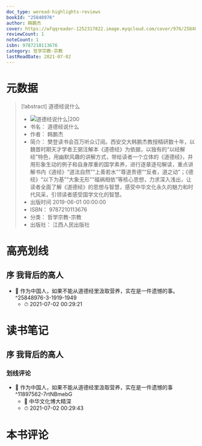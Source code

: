 ```yaml
---
doc_type: weread-highlights-reviews
bookId: "25848976"
author: 韩鹏杰
cover: https://wfqqreader-1252317822.image.myqcloud.com/cover/976/25848976/t7_25848976.jpg
reviewCount: 1
noteCount: 1
isbn: 9787210113676
category: 哲学宗教-宗教
lastReadDate: 2021-07-02
---
```

# 元数据
> [!abstract] 道德经说什么
> - ![ 道德经说什么|200](https://wfqqreader-1252317822.image.myqcloud.com/cover/976/25848976/t7_25848976.jpg)
> - 书名： 道德经说什么
> - 作者： 韩鹏杰
> - 简介： 樊登读书会百万听众订阅。西安交大韩鹏杰教授精研数十年，以魏晋时期天才学者王弼注解本《道德经》为依据，以独有的“以经解经”特色，用幽默风趣的讲解方式，带给读者一个立体的《道德经》，并用形象生动的例子和自身厚重的国学素养，进行逐章逐句解读，重点讲解书内《道经》“道法自然”“上善若水”“尊道贵德”“反者，道之动”；《德经》“以下为基”“大象无形”“福祸相依”等核心思想，力求深入浅出，让读者全面了解《道德经》的思想与智慧，感受中华文化永久的魅力和时代风采，引领读者感受国学文化的智慧。
> - 出版时间 2019-06-01 00:00:00
> - ISBN： 9787210113676
> - 分类： 哲学宗教-宗教
> - 出版社： 江西人民出版社

# 高亮划线

## 序 我背后的高人


- 📌 作为中国人，如果不能从道德经里汲取营养，实在是一件遗憾的事。 ^25848976-3-1919-1949
    - ⏱ 2021-07-02 00:29:21 
# 读书笔记

## 序 我背后的高人

### 划线评论
- 📌 作为中国人，如果不能从道德经里汲取营养，实在是一件遗憾的事  ^11897562-7rtNBmebG
    - 💭 中华文化博大精深
    - ⏱ 2021-07-02 00:29:43
   
# 本书评论
